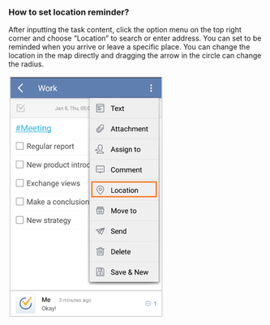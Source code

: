 ### How to set location reminder?
After inputting the task content, click the option menu on the top right corner and choose “Location” to search or enter address. You can set to be reminded when you arrive or leave a specific place. You can change the location in the map directly and dragging the arrow in the circle can change the radius.

![](../images/image2.5.4W.png)
